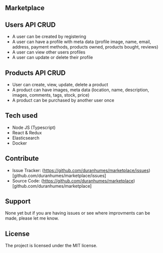 ## Marketplace

## Users API CRUD
- A user can be created by registering
- A user can have a profile with meta data (profile image, name, email, address, payment methods, products owned, products bought, reviews)
- A user can view other users profiles
- A user can update or delete their profile

## Products API CRUD
- User can create, view, update, delete a product
- A product can have images, meta data (location, name, description, images, comments, tags, stock, price)
- A product can be purchased by another user once

## Tech used
- Node JS (Typescript)
- React & Redux
- Elasticsearch
- Docker

## Contribute
-   Issue Tracker: (https://github.com/duranhumes/marketplace/issues)[github.com/duranhumes/marketplace/issues]
-   Source Code: (https://github.com/duranhumes/marketplace)[github.com/duranhumes/marketplace]

## Support
None yet but if you are having issues or see where improvments can be made, please let me know.

## License
The project is licensed under the MIT license.
